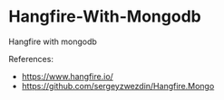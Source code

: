 # Hangfire-With-Mongodb
Hangfire with mongodb

References:
- https://www.hangfire.io/
- https://github.com/sergeyzwezdin/Hangfire.Mongo